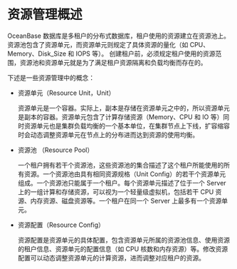 资源管理概述 
===========================



OceanBase 数据库是多租户的分布式数据库，租户使用的资源建立在资源池上。资源池包含了资源单元，而资源单元则规定了具体资源的量化（如 CPU、Memory、Disk_Size 和 IOPS 等）。 创建租户前，必须规定租户使用的资源范围，资源池和资源单元就是为了满足租户资源隔离和负载均衡而存在的。

下述是一些资源管理中的概念：

* 资源单元（Resource Unit，Unit）

  资源单元是一个容器。实际上，副本是存储在资源单元之中的，所以资源单元是副本的容器。资源单元包含了计算存储资源（Memory、CPU 和 IO 等）同时资源单元也是集群负载均衡的一个基本单位，在集群节点上下线，扩容缩容时会动态调整资源单元在节点上的分布进而达到资源的使用均衡。
  

* 资源池 （Resource Pool）

  一个租户拥有若干个资源池，这些资源池的集合描述了这个租户所能使用的所有资源。一个资源池由具有相同资源规格（Unit Config）的若干个资源单元组成。一个资源池只能属于一个租户。每个资源单元描述了位于一个 Server 上的一组计算和存储资源，可以视为一个轻量级虚拟机，包括若干 CPU 资源、内存资源、磁盘资源等。一个租户在同一个 Server 上最多有一个资源单元。
  

* 资源配置（Resource Config）

  资源配置是资源单元的具体配置，包含资源单元所属的资源池信息、使用资源的租户信息、资源单元的配置信息（如 CPU 核数和内存资源）等。修改资源配置可以动态调整资源单元的计算资源，进而调整对应租户的资源。
  



